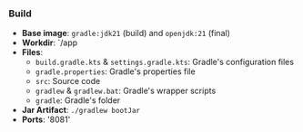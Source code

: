 ### Build

- **Base image**: `gradle:jdk21` (build) and `openjdk:21` (final)
- **Workdir**: `/app
- **Files**:
    - `build.gradle.kts` & `settings.gradle.kts`: Gradle's configuration files
    - `gradle.properties`: Gradle's properties file
    - `src`: Source code
    - `gradlew` & `gradlew.bat`: Gradle's wrapper scripts
    - `gradle`: Gradle's folder
- **Jar Artifact**: `./gradlew bootJar`
- **Ports**: '8081'